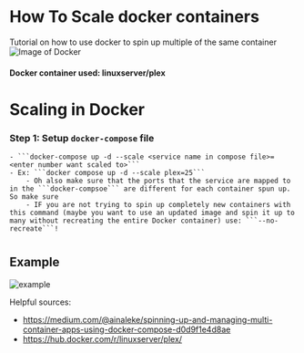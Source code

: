 # How To Scale docker containers
Tutorial on how to use docker to spin up multiple of the same container
![Image of Docker](https://www.stratoscale.com/wp-content/uploads/docker-logo.gif)
#### Docker container used: linuxserver/plex

# Scaling in Docker

### Step 1: Setup ```docker-compose``` file












    - ```docker-compose up -d --scale <service name in compose file>=<enter number want scaled to>```
    - Ex: ```docker compose up -d --scale plex=25```
        - Oh also make sure that the ports that the service are mapped to in the ```docker-compsoe``` are different for each container spun up. So make sure 
        - IF you are not trying to spin up completely new containers with this command (maybe you want to use an updated image and spin it up to many without recreating the entire Docker container) use: ```--no-recreate```!
# 

## Example





![example](https://media2.giphy.com/media/lPF7CLMel8QxXDS86U/giphy.gif)

Helpful sources: 
- https://medium.com/@ainaleke/spinning-up-and-managing-multi-container-apps-using-docker-compose-d0d9f1e4d8ae
- https://hub.docker.com/r/linuxserver/plex/